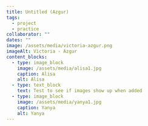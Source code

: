 ```yaml
---
title: Untitled (Azgur)
tags:
  - project
  - practice
collaborator: ""
dates: ""
image: /assets/media/victoria-azgur.png
imageAlt: Victoria - Azgur
content_blocks:
  - type: image_block
    image: /assets/media/alisa1.jpg
    caption: Alisa
    alt: Alisa
  - type: text_block
    text: Test to see if images show up when added
  - type: image_block
    image: /assets/media/yanya1.jpg
    caption: Yanya
    alt: Yanya
---
```

